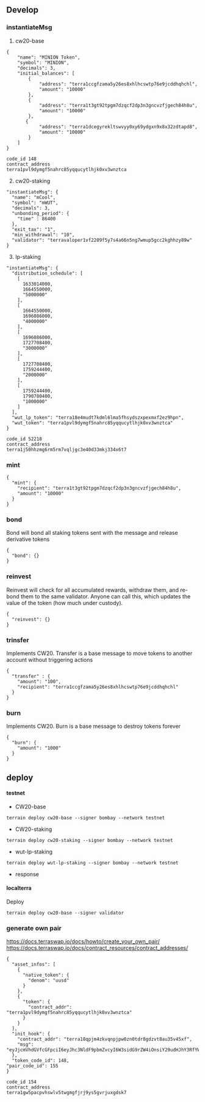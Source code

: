 ## Develop

### instantiateMsg

1. cw20-base
```
{
    "name": "MINION Token",
    "symbol": "MINION",
    "decimals": 3,
    "initial_balances": [
        {
            "address": "terra1ccgfzama5y26es8xhlhcswtp76e9jcddhqhchl",
            "amount": "10000"
        },
        {
            "address": "terra1t3gt92tpgm7dzqcf2dp3n3gncvzfjgech84h8u",
            "amount": "10000"
        },
       {
            "address": "terra1dcegyrekltswvyy0xy69ydgxn9x8x32zdtapd8",
            "amount": "10000"
        }
    ]
}
```

```
code_id	148
contract_address	
terra1pvl9dymgf5nahrc85yqqucytlhjk0xv3wnztca
```

2. cw20-staking
```
"instantiateMsg": {
  "name": "mCool",
  "symbol": "mWUT",
  "decimals": 3,
  "unbonding_period": {
    "time" : 86400
  },
  "exit_tax": "1",
  "min_withdrawal": "10",
  "validator": "terravaloper1vf2209f5y7s4a66n5ng7wmup5gcc2kghhzy89w"
}
```

3. lp-staking
```
"instantiateMsg": {
  "distribution_schedule": [
    [
      1633014000,
      1664550000,
      "5000000"
    ],
    [
      1664550000,
      1696086000,
      "4000000"
    ],
    [
      1696086000,
      1727708400,
      "3000000"
    ],
    [
      1727708400,
      1759244400,
      "2000000"
    ],
    [
      1759244400,
      1790780400,
      "1000000"
    ]
  ],
  "wut_lp_token": "terra18e4mudt7kdml6lma5fhsydszxpexmxf2ez9hpn",
  "wut_token": "terra1pvl9dymgf5nahrc85yqqucytlhjk0xv3wnztca"
}
```

```
code_id	52218
contract_address	
terra1j50hhzmg6rm5rm7vqljgc3e40d33mkj334x6t7
```

### mint
```
{
  "mint": {
    "recipient": "terra1t3gt92tpgm7dzqcf2dp3n3gncvzfjgech84h8u",
    "amount": "10000"
  }
}
```

### bond
Bond will bond all staking tokens sent with the message and release derivative tokens
```
{
  "bond": {}
}
```

### reinvest
Reinvest will check for all accumulated rewards, withdraw them, and re-bond them to the same validator. Anyone can call this, which updates the value of the token (how much under custody).

```
{
  "reinvest": {}
}
```

### trinsfer
Implements CW20. Transfer is a base message to move tokens to another account without triggering actions
```
{
  "transfer" : {
    "amount": "100",
    "recipient": "terra1ccgfzama5y26es8xhlhcswtp76e9jcddhqhchl"
  }
}
```

### burn
Implements CW20. Burn is a base message to destroy tokens forever
```
{
  "burn": {
    "amount": "1000"
  }
}
```


## deploy

#### testnet

- CW20-base
```
terrain deploy cw20-base --signer bombay --network testnet
```
- CW20-staking
```
terrain deploy cw20-staking --signer bombay --network testnet
```

- wut-lp-staking
```
terrain deploy wut-lp-staking --signer bombay --network testnet
```
- response


#### localterra
Deploy
```
terrain deploy cw20-base --signer validator
```


### generate own pair
https://docs.terraswap.io/docs/howto/create_your_own_pair/
https://docs.terraswap.io/docs/contract_resources/contract_addresses/
```
{
  "asset_infos": [
    {
      "native_token": {
        "denom": "uusd"
      }
    },
    {
      "token": {
        "contract_addr": "terra1pvl9dymgf5nahrc85yqqucytlhjk0xv3wnztca"
      }
    }
  ],
  "init_hook": {
    "contract_addr": "terra18qpjm4zkvqnpjpw0zn0tdr8gdzvt8au35v45xf",
    "msg": "eyJjcmVhdGVfcGFpciI6eyJhc3NldF9pbmZvcyI6W3sidG9rZW4iOnsiY29udHJhY3RfYWRkciI6InRlcnJhMXB2bDlkeW1nZjVuYWhyYzg1eXFxdWN5dGxoamsweHYzd256dGNhIn19LHsibmF0aXZlX3Rva2VuIjp7ImRlbm9tIjoidXVzZCJ9fV19fQ=="
  },
  "token_code_id": 148,
"pair_code_id": 155
}
```

```
code_id	154
contract_address	
terra1gw5pacpvhswlv5twgmgfjrj9ys5gvrjuxgdsk7
```
